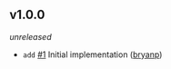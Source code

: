 ## v1.0.0

*unreleased*

  * `add` [#1](https://github.com/metabahn/featuring/pull/1) Initial implementation ([bryanp](https://github.com/bryanp))


